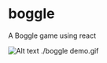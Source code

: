 # boggle
A Boggle game using react

![Alt text](/relative/path/to/img.jpg?raw=true "Optional Title")
./boggle demo.gif